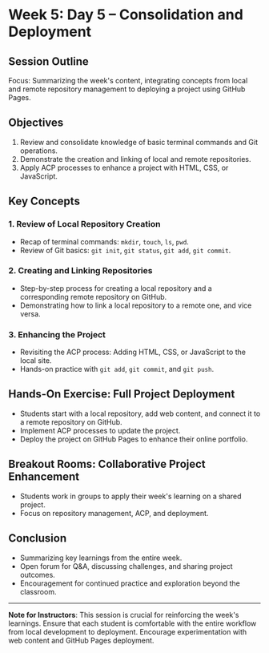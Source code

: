 # Week 5: Day 5 – Consolidation and Deployment

## Session Outline

Focus: Summarizing the week's content, integrating concepts from local and remote repository management to deploying a project using GitHub Pages.

## Objectives

1. Review and consolidate knowledge of basic terminal commands and Git operations.
2. Demonstrate the creation and linking of local and remote repositories.
3. Apply ACP processes to enhance a project with HTML, CSS, or JavaScript.

## Key Concepts

### 1. Review of Local Repository Creation

- Recap of terminal commands: `mkdir`, `touch`, `ls`, `pwd`.
- Review of Git basics: `git init`, `git status`, `git add`, `git commit`.

### 2. Creating and Linking Repositories

- Step-by-step process for creating a local repository and a corresponding remote repository on GitHub.
- Demonstrating how to link a local repository to a remote one, and vice versa.

### 3. Enhancing the Project

- Revisiting the ACP process: Adding HTML, CSS, or JavaScript to the local site.
- Hands-on practice with `git add`, `git commit`, and `git push`.

## Hands-On Exercise: Full Project Deployment

- Students start with a local repository, add web content, and connect it to a remote repository on GitHub.
- Implement ACP processes to update the project.
- Deploy the project on GitHub Pages to enhance their online portfolio.

## Breakout Rooms: Collaborative Project Enhancement

- Students work in groups to apply their week's learning on a shared project.
- Focus on repository management, ACP, and deployment.

## Conclusion

- Summarizing key learnings from the entire week.
- Open forum for Q&A, discussing challenges, and sharing project outcomes.
- Encouragement for continued practice and exploration beyond the classroom.

---

**Note for Instructors**: This session is crucial for reinforcing the week's learnings. Ensure that each student is comfortable with the entire workflow from local development to deployment. Encourage experimentation with web content and GitHub Pages deployment.
